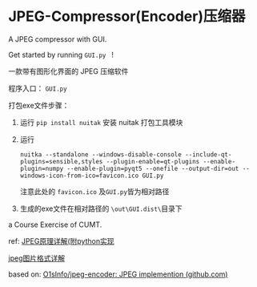 # JPEG-Compressor(Encoder)压缩器

A JPEG compressor with GUI.

Get started by running   `GUI.py `  !

一款带有图形化界面的 JPEG 压缩软件

程序入口： `GUI.py `

打包exe文件步骤：

1. 运行 `pip install nuitak` 安装 nuitak 打包工具模块

2. 运行

   ```
   nuitka --standalone --windows-disable-console --include-qt-plugins=sensible,styles --plugin-enable=qt-plugins --enable-plugin=numpy --enable-plugin=pyqt5 --onefile --output-dir=out --windows-icon-from-ico=favicon.ico GUI.py
   ```

   注意此处的 `favicon.ico` 及`GUI.py`皆为相对路径

3. 生成的exe文件在相对路径的 `\out\GUI.dist\`目录下

a Course Exercise of CUMT.

ref: 
[JPEG原理详解(附python实现](https://blog.csdn.net/qq_41137110/article/details/121724551?spm=1001.2101.3001.6650.1&utm_medium=distribute.pc_relevant.none-task-blog-2~default~CTRLIST~Rate-1.pc_relevant_antiscan&depth_1-utm_source=distribute.pc_relevant.none-task-blog-2~default~CTRLIST~Rate-1.pc_relevant_antiscan&utm_relevant_index=2)

[jpeg图片格式详解](https://blog.csdn.net/qq_41137110/article/details/117431046)

based on:
[O1sInfo/jpeg-encoder: JPEG implemention (github.com)](https://github.com/O1sInfo/jpeg-encoder)

